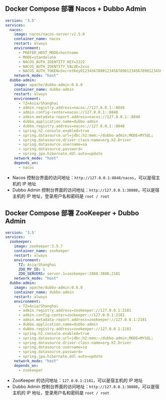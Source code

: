 ## Docker Compose 部署 Nacos + Dubbo Admin

``` yml
version: '3.5'
services:
  nacos:
    image: nacos/nacos-server:v2.5.0
    container_name: nacos
    restart: always
    environment:
      - PREFER_HOST_MODE=hostname
      - MODE=standalone
      - NACOS_AUTH_IDENTITY_KEY=2222
      - NACOS_AUTH_IDENTITY_VALUE=2xxx
      - NACOS_AUTH_TOKEN=SecretKey012345678901234567890123456789012345678901234567890123456789
    network_mode: "host"
  dubbo-admin:
    image: apache/dubbo-admin:0.6.0
    container_name: dubbo-admin
    restart: always
    environment:
      - TZ=Asia/Shanghai
      - admin.registry.address=nacos://127.0.0.1::8848
      - admin.config-center=nacos://127.0.0.1::8848
      - admin.metadata-report.address=nacos://127.0.0.1::8848
      - dubbo.application.name=dubbo-admin
      - dubbo.registry.address=nacos://127.0.0.1::8848
      - spring.h2.console.enabled=true
      - spring.datasource.url=jdbc:h2:mem:~/dubbo-admin;MODE=MYSQL;
      - spring.datasource.driver-class-name=org.h2.Driver
      - spring.datasource.username=sa
      - spring.datasource.password=
      - spring.jpa.hibernate.ddl-auto=update
    network_mode: "host"
    depends_on:
      - nacos
```

- Nacos 控制台界面的访问地址：`http://127.0.0.1:8848/nacos`，可以是宿主机的 IP 地址
- Dubbo Admin 控制台界面的访问地址：`http://127.0.0.1:38080`，可以是宿主机的 IP 地址，登录用户名和密码是 `root / root`

## Docker Compose 部署 ZooKeeper + Dubbo Admin

``` yml
version: '3.5'
services:
  zookeeper:
    image: zookeeper:3.5.7
    container_name: zookeeper
    restart: always
    environment:
      TZ: Asia/Shanghai
      ZOO_MY_ID: 1
      ZOO_SERVERS: server.1=zookeeper:2888:3888;2181
    network_mode: "host"
  dubbo-admin:
    image: apache/dubbo-admin:0.6.0
    container_name: dubbo-admin
    restart: always
    environment:
      - TZ=Asia/Shanghai
      - admin.registry.address=zookeeper://127.0.0.1:2181
      - admin.config-center=zookeeper://127.0.0.1:2181
      - admin.metadata-report.address=zookeeper://127.0.0.1:2181
      - dubbo.application.name=dubbo-admin
      - dubbo.registry.address=zookeeper://127.0.0.1:2181
      - spring.h2.console.enabled=true
      - spring.datasource.url=jdbc:h2:mem:~/dubbo-admin;MODE=MYSQL;
      - spring.datasource.driver-class-name=org.h2.Driver
      - spring.datasource.username=sa
      - spring.datasource.password=
      - spring.jpa.hibernate.ddl-auto=update
    network_mode: "host"
    depends_on:
      - zookeeper
```

- ZooKeeper 的访问地址：`127.0.0.1:2181`，可以是宿主机的 IP 地址
- Dubbo Admin 控制台界面的访问地址：`http://127.0.0.1:38080`，可以是宿主机的 IP 地址，登录用户名和密码是 `root / root`

